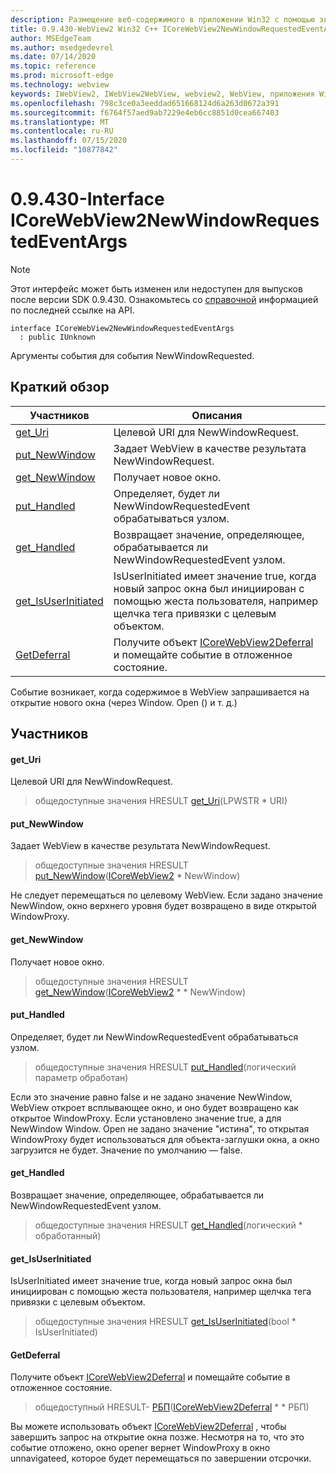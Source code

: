 ```yaml
---
description: Размещение веб-содержимого в приложении Win32 с помощью элемента управления Microsoft Edge WebView2
title: 0.9.430-WebView2 Win32 C++ ICoreWebView2NewWindowRequestedEventArgs
author: MSEdgeTeam
ms.author: msedgedevrel
ms.date: 07/14/2020
ms.topic: reference
ms.prod: microsoft-edge
ms.technology: webview
keywords: IWebView2, IWebView2WebView, webview2, WebView, приложения Win32, Win32, EDGE, ICoreWebView2, ICoreWebView2Host, элемент управления "веб-браузер", HTML Edge
ms.openlocfilehash: 798c3ce0a3eeddad651668124d6a263d0672a391
ms.sourcegitcommit: f6764f57aed9ab7229e4eb6cc8851d0cea667403
ms.translationtype: MT
ms.contentlocale: ru-RU
ms.lasthandoff: 07/15/2020
ms.locfileid: "10877842"
---
```

# 0.9.430-Interface ICoreWebView2NewWindowRequestedEventArgs 

> [!NOTE]
> Этот интерфейс может быть изменен или недоступен для выпусков после версии SDK 0.9.430. Ознакомьтесь со [справочной](../../../webview2-api-reference.md) информацией по последней ссылке на API.

```
interface ICoreWebView2NewWindowRequestedEventArgs
  : public IUnknown
```

Аргументы события для события NewWindowRequested.

## Краткий обзор

 Участников                        | Описания
--------------------------------|---------------------------------------------
[get_Uri](#get_uri) | Целевой URI для NewWindowRequest.
[put_NewWindow](#put_newwindow) | Задает WebView в качестве результата NewWindowRequest.
[get_NewWindow](#get_newwindow) | Получает новое окно.
[put_Handled](#put_handled) | Определяет, будет ли NewWindowRequestedEvent обрабатываться узлом.
[get_Handled](#get_handled) | Возвращает значение, определяющее, обрабатывается ли NewWindowRequestedEvent узлом.
[get_IsUserInitiated](#get_isuserinitiated) | IsUserInitiated имеет значение true, когда новый запрос окна был инициирован с помощью жеста пользователя, например щелчка тега привязки с целевым объектом.
[GetDeferral](#getdeferral) | Получите объект [ICoreWebView2Deferral](ICoreWebView2Deferral.md) и помещайте событие в отложенное состояние.

Событие возникает, когда содержимое в WebView запрашивается на открытие нового окна (через Window. Open () и т. д.)

## Участников

#### get_Uri 

Целевой URI для NewWindowRequest.

> общедоступные значения HRESULT [get_Uri](#get_uri)(LPWSTR * URI)

#### put_NewWindow 

Задает WebView в качестве результата NewWindowRequest.

> общедоступные значения HRESULT [put_NewWindow](#put_newwindow)([ICoreWebView2](ICoreWebView2.md) * NewWindow)

Не следует перемещаться по целевому WebView. Если задано значение NewWindow, окно верхнего уровня будет возвращено в виде открытой WindowProxy.

#### get_NewWindow 

Получает новое окно.

> общедоступные значения HRESULT [get_NewWindow](#get_newwindow)([ICoreWebView2](ICoreWebView2.md) * * NewWindow)

#### put_Handled 

Определяет, будет ли NewWindowRequestedEvent обрабатываться узлом.

> общедоступные значения HRESULT [put_Handled](#put_handled)(логический параметр обработан)

Если это значение равно false и не задано значение NewWindow, WebView откроет всплывающее окно, и оно будет возвращено как открытое WindowProxy. Если установлено значение true, а для NewWindow Window. Open не задано значение "истина", то открытая WindowProxy будет использоваться для объекта-заглушки окна, а окно загрузится не будет. Значение по умолчанию — false.

#### get_Handled 

Возвращает значение, определяющее, обрабатывается ли NewWindowRequestedEvent узлом.

> общедоступные значения HRESULT [get_Handled](#get_handled)(логический * обработанный)

#### get_IsUserInitiated 

IsUserInitiated имеет значение true, когда новый запрос окна был инициирован с помощью жеста пользователя, например щелчка тега привязки с целевым объектом.

> общедоступные значения HRESULT [get_IsUserInitiated](#get_isuserinitiated)(bool * IsUserInitiated)

#### GetDeferral 

Получите объект [ICoreWebView2Deferral](ICoreWebView2Deferral.md) и помещайте событие в отложенное состояние.

> общедоступный HRESULT- [РБП](#getdeferral)([ICoreWebView2Deferral](ICoreWebView2Deferral.md) * * РБП)

Вы можете использовать объект [ICoreWebView2Deferral](ICoreWebView2Deferral.md) , чтобы завершить запрос на открытие окна позже. Несмотря на то, что это событие отложено, окно opener вернет WindowProxy в окно unnavigateed, которое будет перемещаться по завершении отсрочки.

